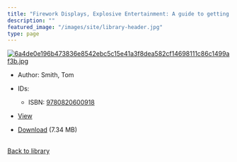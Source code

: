 ```yaml
---
title: "Firework Displays, Explosive Entertainment: A guide to getting the most from your firework display for designers, firers and event organisers"
description: ""
featured_image: "/images/site/library-header.jpg"
type: page
---
```


<a href="https://drive.google.com/file/d/12WWFv2KAeLdQsjfL9Cm-0KHKK5UwoCR3/view" target="_blank">![6a4de0e196b473836e8542ebc5c15e41a3f8dea582cf14698111c86c1499af3b.jpg](/images/library/6a4de0e196b473836e8542ebc5c15e41a3f8dea582cf14698111c86c1499af3b.jpg)</a>
* Author: Smith, Tom
* IDs:
  * ISBN: <a href="https://www.worldcat.org/isbn/9780820600918" target="_blank">9780820600918</a>
* <a href="https://drive.google.com/file/d/12WWFv2KAeLdQsjfL9Cm-0KHKK5UwoCR3/view" target="_blank">View</a>

* [Download](https://drive.google.com/uc?export=download&id=12WWFv2KAeLdQsjfL9Cm-0KHKK5UwoCR3) (7.34 MB)

<br />[Back to library](/library/)
